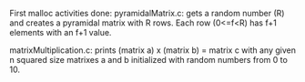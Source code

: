 First malloc activities done:
  pyramidalMatrix.c: gets a random number (R) and creates a pyramidal matrix with R rows.
  Each row (0<=f<R) has f+1 elements with an f+1 value. 
  
  matrixMultiplication.c: prints (matrix a) x (matrix b) = matrix c with any given n squared size  matrixes a and b initialized with random numbers from 0 to 10.
  
  
  

